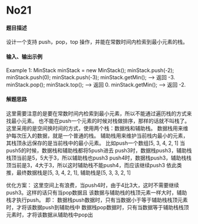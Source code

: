 # No21
#### 题目描述
设计一个支持 push，pop，top 操作，并能在常数时间内检索到最小元素的栈。
#### 输入、输出示例
Example 1:
MinStack minStack = new MinStack();
minStack.push(-2);
minStack.push(0);
minStack.push(-3);
minStack.getMin();   --> 返回 -3.
minStack.pop();
minStack.top();      --> 返回 0.
minStack.getMin();   --> 返回 -2.

#### 解题思路
这里需要注意的是要在常数时间内检索到最小元素，所以不能通过遍历栈的方式来找最小元素。
也不能在push一个元素的时候对栈做排序，那样的话就不叫栈了。
这里采用的是空间换时间的方式，使用两个栈：数据栈和辅助栈。
数据栈用来维护每次压入的数据，就是一个普通的栈。
辅助栈用来维护当前栈内最小的元素，其栈顶永远保存的是当前栈中的最小元素。
比如push一个数组[5, 3, 4, 2, 1]
当push5的时候，数据栈和辅助栈都将5push进去
push3时，数据栈push3，辅助栈栈顶当前是5，5大于3，所以辅助栈也push3
push4时，数据栈push3，辅助栈栈顶当前是3，4大于3，所以这时辅助栈不能push4，而应该继续push3
依此类推，最终数据栈是[5, 3, 4, 2, 1], 辅助栈是[5, 3, 3, 2, 1]

优化方案：
这里空间上有浪费，当push4时，由于4比3大，这时不需要继续push3。这样的话只有当pop数据且
该数据与辅助栈的栈顶元素一样大时，辅助栈才执行push。
即：
数据栈push数据时，只有当数据小于等于辅助栈栈顶元素时，才将该数据push到辅助栈中
数据栈pop数据时，只有当数据等于辅助栈栈顶元素时，才将该数据从辅助栈中pop出